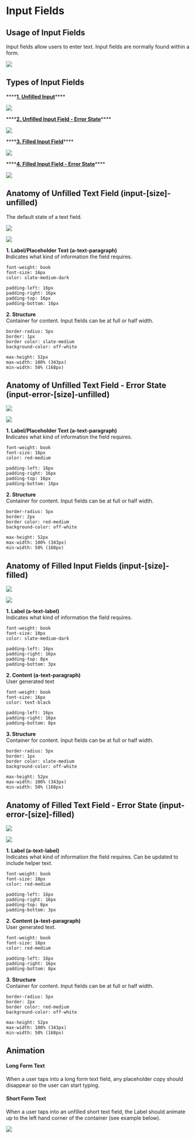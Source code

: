 # Input Fields

## Usage of Input Fields

Input fields allow users to enter text. Input fields are normally found within a form.

![](../.gitbook/assets/text-field-overview.png)

## Types of Input Fields

\*\*\*\*[**1. Unfilled Input**](text-field.md#anatomy-of-unfilled-text-field-input-size-unfilled)\*\*\*\*

![](../.gitbook/assets/unfilled-overview.png)

\*\*\*\*[**2. Unfilled Input Field - Error State**](text-field.md#anatomy-of-unfilled-text-field-error-state-input-error-size-unfilled)\*\*\*\*

![](https://blobscdn.gitbook.com/v0/b/gitbook-28427.appspot.com/o/assets%2F-LPWP46krdBhvVZjXTI3%2F-Lx4X_NEyOzwxNTAJ9FS%2F-Lx7yFzR-B2SPEcfdDBf%2FUnfilled%20Error-%20Overview.png?alt=media&token=910d1558-7a24-4400-8601-f28e611a059a)

\*\*\*\*[**3. Filled Input Field**](text-field.md#anatomy-of-filled-input-fields-input-size-filled)\*\*\*\*

![](https://blobscdn.gitbook.com/v0/b/gitbook-28427.appspot.com/o/assets%2F-LPWP46krdBhvVZjXTI3%2F-Lx4X_NEyOzwxNTAJ9FS%2F-Lx7y7IeUwdOfY_EeC1T%2FFilled%20-%20Overview.png?alt=media&token=22b2b0af-18b3-41c4-9f12-b476a312df96)

\*\*\*\*[**4. Filled Input Field - Error State**](text-field.md#anatomy-of-filled-text-field-error-state-input-error-size-filled)\*\*\*\*

![](https://blobscdn.gitbook.com/v0/b/gitbook-28427.appspot.com/o/assets%2F-LPWP46krdBhvVZjXTI3%2F-Lx4X_NEyOzwxNTAJ9FS%2F-Lx7yLj3riWdAOB4do3w%2FFilled%20Error-%20Overview.png?alt=media&token=2ef52155-f607-42e2-bd9a-4fb9ce55d518)

## Anatomy of Unfilled Text Field \(input-\[size\]-unfilled\)

The default state of a text field.

![](https://blobscdn.gitbook.com/v0/b/gitbook-28427.appspot.com/o/assets%2F-LPWP46krdBhvVZjXTI3%2F-Lx4X_NEyOzwxNTAJ9FS%2F-Lx7yDUh9lZ5sx36anmQ%2FUnfilled%20-%20Overview.png?alt=media&token=6b02b934-4149-4381-ab0f-13ba7231f304)

![](../.gitbook/assets/unfilled-text-field-detail.png)

**1. Label/Placeholder Text \(a-text-paragraph\)  
I**ndicates what kind of information the field requires.

```text
font-weight: book
font-size: 16px
color: slate-medium-dark

padding-left: 16px
padding-right: 16px
padding-top: 16px
padding-bottom: 16px
```

**2. Structure**  
Container for content. Input fields can be at full or half width.

```text
border-radius: 5px
border: 1px
border color: slate-medium
background-color: off-white

max-height: 52px
max-width: 100% (343px)
min-width: 50% (168px)
```

## Anatomy of Unfilled Text Field - Error State \(input-error-\[size\]-unfilled\)

![](https://blobscdn.gitbook.com/v0/b/gitbook-28427.appspot.com/o/assets%2F-LPWP46krdBhvVZjXTI3%2F-Lx4X_NEyOzwxNTAJ9FS%2F-Lx7yFzR-B2SPEcfdDBf%2FUnfilled%20Error-%20Overview.png?alt=media&token=910d1558-7a24-4400-8601-f28e611a059a)

![](../.gitbook/assets/unfilled-text-field-error-detail.png)

**1. Label/Placeholder Text \(a-text-paragraph\)  
I**ndicates what kind of information the field requires.

```text
font-weight: book
font-size: 16px
color: red-medium

padding-left: 16px
padding-right: 16px
padding-top: 16px
padding-bottom: 16px
```

**2. Structure**  
Container for content. Input fields can be at full or half width.

```text
border-radius: 5px
border: 2px
border color: red-medium
background-color: off-white

max-height: 52px
max-width: 100% (343px)
min-width: 50% (168px)
```

## Anatomy of Filled Input Fields \(input-\[size\]-filled\)

![](https://blobscdn.gitbook.com/v0/b/gitbook-28427.appspot.com/o/assets%2F-LPWP46krdBhvVZjXTI3%2F-Lx4X_NEyOzwxNTAJ9FS%2F-Lx7y7IeUwdOfY_EeC1T%2FFilled%20-%20Overview.png?alt=media&token=22b2b0af-18b3-41c4-9f12-b476a312df96)

![](../.gitbook/assets/filled-text-field-detail.png)

**1. Label \(a-text-label\)**  
Indicates what kind of information the field requires.

```text
font-weight: book
font-size: 10px 
color: slate-medium-dark

padding-left: 16px
padding-right: 16px
padding-top: 8px
padding-bottom: 3px
```

**2. Content \(a-text-paragraph\)**  
User generated text

```text
font-weight: book
font-size: 16px 
color: text-black

padding-left: 16px
padding-right: 16px
padding-bottom: 8px
```

**3. Structure**  
Container for content. Input fields can be at full or half width.

```text
border-radius: 5px
border: 1px
border color: slate-medium
background-color: off-white

max-height: 52px
max-width: 100% (343px)
min-width: 50% (168px)
```

## Anatomy of Filled Text Field - Error State \(input-error-\[size\]-filled\)

![](https://blobscdn.gitbook.com/v0/b/gitbook-28427.appspot.com/o/assets%2F-LPWP46krdBhvVZjXTI3%2F-Lx4X_NEyOzwxNTAJ9FS%2F-Lx7yLj3riWdAOB4do3w%2FFilled%20Error-%20Overview.png?alt=media&token=2ef52155-f607-42e2-bd9a-4fb9ce55d518)

![](../.gitbook/assets/filled-text-field-error-detail.png)



**1. Label \(a-text-label\)**  
Indicates what kind of information the field requires. Can be updated to include helper text.

```text
font-weight: book
font-size: 10px 
color: red-medium

padding-left: 16px
padding-right: 16px
padding-top: 8px
padding-bottom: 3px
```

**2. Content \(a-text-paragraph\)**  
User generated text.

```text
font-weight: book
font-size: 16px 
color: red-medium

padding-left: 16px
padding-right: 16px
padding-bottom: 8px
```

**3. Structure**  
Container for content. Input fields can be at full or half width.

```text
border-radius: 5px
border: 2px
border color: red-medium
background-color: off-white

max-height: 52px
max-width: 100% (343px)
min-width: 50% (168px)
```

## Animation

#### Long Form Text

When a user taps into a long form text field, any placeholder copy should disappear so the user can start typing.

#### Short Form Text

When a user taps into an unfilled short text field, the Label should animate up to the left hand corner of the container \(see example below\). 

![](../.gitbook/assets/text-field-animation.gif)


